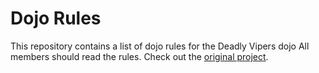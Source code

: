 Dojo Rules
==========

This repository contains a list of dojo rules for the Deadly Vipers dojo
All members should read the rules.
Check out the [original project](https://github.com/deadlyvipers).
